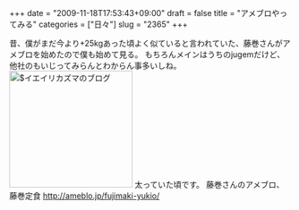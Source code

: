 +++
date = "2009-11-18T17:53:43+09:00"
draft = false
title = "アメブロやってみる"
categories = ["日々"]
slug = "2365"
+++

昔、僕がまだ今より+25kgあった頃よく似ていると言われていた、藤巻さんがアメブロを始めたので僕も始めて見る。
もちろんメインはうちのjugemだけど、他社のもいじってみらんとわからん事多いしね。
<a href="http://ieiri.net/wordpress/wp-content/uploads/ameblo/blog_import_4f7a3806d406f.jpg"><img src="http://ieiri.net/wordpress/wp-content/uploads/ameblo/blog_import_4f7a380684085.jpg"  alt="$イエイリカズマのブログ" width="220" height="209" border="0" /></a>
太っていた頃です。
藤巻さんのアメブロ、藤巻定食
<a href="http://ameblo.jp/fujimaki-yukio/">http://ameblo.jp/fujimaki-yukio/</a>
